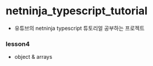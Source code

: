 # netninja_typescript_tutorial

- 유튜브의 netninja typescript 튜토리얼 공부하는 프로젝트

### lesson4
- object & arrays 
